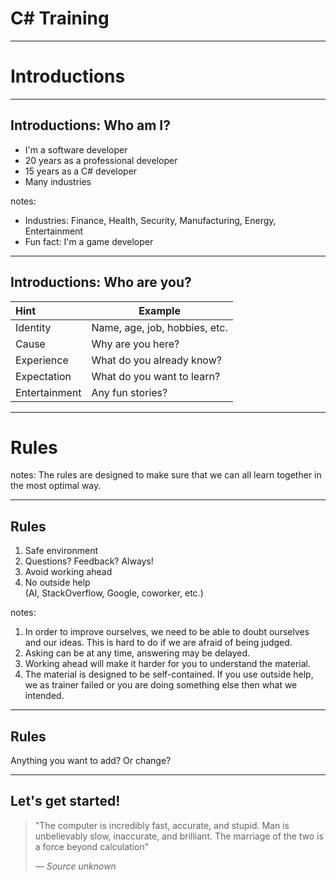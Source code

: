 # C# Training
*******************************************************************************
# Introductions
-------------------------------------------------------------------------------

## Introductions: Who am I?

* I'm a software developer
* 20 years as a professional developer
* 15 years as a C# developer
* Many industries

notes:
* Industries: Finance, Health, Security, Manufacturing, Energy, Entertainment
* Fun fact: I'm a game developer

-------------------------------------------------------------------------------
## Introductions: Who are you?

| Hint          | Example                       |
| :------------ | ----------------------------- |
| Identity      | Name, age, job, hobbies, etc. |
| Cause         | Why are you here?             |
| Experience    | What do you already know?     |
| Expectation   | What do you want to learn?    |
| Entertainment | Any fun stories?              |

*******************************************************************************
# Rules

notes: The rules are designed to make sure that we can all learn together in the most optimal way.

-------------------------------------------------------------------------------
## Rules

1. Safe environment
2. Questions? Feedback? Always!
3. Avoid working ahead
3. No outside help  
   (AI, StackOverflow, Google, coworker, etc.)

notes: 
1. In order to improve ourselves, we need to be able to doubt ourselves and our ideas. This is hard to do if we are afraid of being judged.
2. Asking can be at any time, answering may be delayed.
3. Working ahead will make it harder for you to understand the material.
4. The material is designed to be self-contained. If you use outside help, we as trainer failed or you are doing something else then what we intended.

-------------------------------------------------------------------------------
## Rules

Anything you want to add? Or change?

*******************************************************************************
## Let's get started!

> "The computer is incredibly fast, accurate, and stupid. Man is unbelievably slow, inaccurate, and brilliant. The marriage of the two is a force beyond calculation"
>
> <cite>&mdash; Source unknown</cite>
